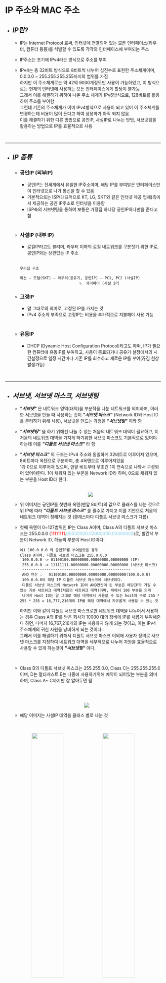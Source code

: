 # IP 주소와 MAC 주소

- ## **_IP란?_**

  - IP는 Internet Protocol 로써, 인터넷에 연결되어 있는 모든 인터페이스(라우터, 컴퓨터 등등)를 식별할 수 있도록 각각의 인터페이스에 부여되는 주소
  - IP주소는 초기에 IPv4라는 방식으로 주소를 부여
  - IPv4는 총 32비트 방식으로 8비트씩 나누어 십진수로 표현한 주소체계이며, 0.0.0.0 ~ 255.255.255.255까지의 범위를 가짐  
  하지만 이 주소체계로는 약 42억 9000개정도만 사용이 가능하였고, 이 방식으로는 현재의 인터넷에 사용하는 모든 인터페이스에게 할당이 불가능  
  그래서 이를 해결하기 위하여 나온 주소 체계가 IPv6방식으로, 128비트를 활용하여 주소를 부여함  
  그런데 기존의 주소체계가 이미 IPv4방식으로 사용이 되고 있어 이 주소체계를 변경하는데 비용이 많이 든다고 하여 상용화가 아직 되지 않음  
  이를 해결하기 위한 다른 방법으로 공인IP, 사설IP로 나누는 방법, 서브넷팅을 활용하는 방법으로 IP를 효율적으로 사용

    </br>

---

- ## **_IP 종류_**

  - ### 공인IP (외부IP)

    - 공인IP는 전세계에서 유일한 IP주소이며, 해당 IP를 부여받은 인터페이스만이 인터넷으로 나가 통신을 할 수 있음
    - 기본적으로는 ISP(대표적으로 KT, LG, SKT와 같은 인터넷 제공 업체)측에서 제공하는 공인 IP주소로 인터넷을 이용함
    - ISP측의 서브넷팅을 통하여 보통은 가정집 하나당 공인IP하나만을 준다고 함  
      </br>

  - ### 사설IP (내부 IP)

    - 로컬IP라고도 불리며, 라우터 이하의 로컬 네트워크를 구분짓기 위한 IP로, 공인IP와는 상관없는 IP 주소

    </br>

    ```
    우리집 구조

    회선 ⇀ 모뎀(SKT) ⇀ 라우터(공유기, 공인IP) ⇀ PC1, PC2 (사설IP)
                               ↳  와이파이 (사설 IP)
    ```

  - ### 고정IP

    - 말 그대로의 의미로, 고정된 IP를 가지는 것
    - IPv4 주소의 부족으로 고정IP는 비용을 추가적으로 지불해야 사용 가능

    </br>

  - ### 유동IP

    - DHCP (Dynamic Host Configuration Protocol)라고도 하며, IP가 필요한 컴퓨터에 유동IP를 부여하고, 사용이 종료되거나 공유기 설정에서의 시간설정으로 일정 시간마다 기존 IP를 회수하고 새로운 IP를 부여(끊김 현상 발생가능)

      </br>

---

- ## **_서브넷, 서브넷 마스크, 서브넷팅_**

  - **_"서브넷"_** 은 네트워크 영역(대역)을 부분적을 나눈 네트워크를 의미하며, 이러한 서브넷을 만들 때 사용하는 것이 **_"서브넷 마스크"_** (Network ID와 Host ID를 분리하기 위해 사용), 서브넷을 만드는 과정을 **_"서브넷팅"_** 이라 함

  - **_"서브넷팅"_** 을 하기 위해선 나눌 수 있는 처음의 네트워크 대역이 필요하고, 이 처음의 네트워크 대역을 가지게 하기위한 서브넷 마스크도 기본적으로 있어야하는데 이를 **_"디폴트 서브넷 마스크"_** 라 함

  - **_"서브넷 마스크"_** 의 구조는 IPv4 주소와 동일하게 32비트로 이루어져 있으며, 8비트마다 옥텐으로 구분하여, 총 4옥텐으로 이루어져있음  
    1과 0으로 이루어져 있으며, 맨앞 비트부터 무조건 1이 연속으로 나와서 구성되어 있어야한다.
    1이 채워져 있는 부분을 Network ID라 하며, 0으로 채워져 있는 부분을 Host ID라 한다.  
    </br>

      <p align ="center"><img src="https://user-images.githubusercontent.com/62879192/184642189-fc1e2663-3252-4ac7-8e35-81d40c3eeed1.png"></p>

  - 위 이미지는 공인IP를 첫번째 옥텐(맨앞 8비트)의 값으로 클래스를 나눈 것으로 위 IP에 따라 **_"디폴트 서브넷 마스크"_** 를 필수로 가지고 이를 기반으로 처음의 네트워크 대역이 정해지는 것 (클래스마다 디폴트 서브넷 마스크가 다름)

  - 첫째 옥텐이 0~127범위인 IP는 Class A이며, Class A의 디폴트 서브넷 마스크는 255.0.0.0 (<span style="color:red">11111111</span>.<span style ="color : skyblue">00000000.00000000.00000000</span>)로, 빨간색 부분이 Network ID, 하늘색 부분이 Host ID이다.

    ```
    예) 100.0.0.0 의 공인IP를 부여받았을 경우
    Class A이며, 디폴트 서브넷 마스크는 255.0.0.0
     100.0.0.0 -> 01100100.00000000.00000000.00000000 (IP)
     255.0.0.0 -> 11111111.00000000.00000000.00000000 (서브넷 마스크)
     -------------------------------------------------
     AND 연산 :   01100100.00000000.00000000.00000000(100.0.0.0)
     100.0.0.0이 해당 IP 디폴트 서브넷 마스크에 서브넷이다.
     디폴트 서브넷 마스크의 Network ID와 AND연산이 된 부분은 해당IP가 가질 수 있는 기본 네트워크 대역(처음의 네트워크 대역)이며, 위에서 100 부분을 의미
     나머지 Host ID는 말 그대로 해당 대역에서 사용할 수 있는 host의 수로 255 * 255 * 255 = 16,777,216개의 IP를 해당 대역에서 자유롭게 사용할 수 있는 것
    ```

    하지만 이와 같이 디폴트 서브넷 마스크로만 네트워크 대역을 나누어서 사용하는 경우 Class A의 IP를 받은 회사가 10000 대의 장비에 IP를 새롭게 부여해준다 하면, 나머지 16,767,216개의 IP는 사용하지 않게 되는 것이고, 이는 IPv4 주소체계의 귀한 자원을 낭비하게 되는 것이다.  
    그래서 이를 해결하기 위해서 디폴트 서브넷 마스크 이외에 사용자 정의로 서브넷 마스크를 지정하여 네트워크 대역을 세부적으로 나누어 자원을 효율적으로 사용할 수 있게 하는것이 **_"서브넷팅"_** 이다.

    </br>

  - Class B의 디폴트 서브넷 마스크는 255.255.0.0, Class C는 255.255.255.0이며, D는 멀티캐스트 E는 나중에 사용하기위해 예약이 되어있는 부분을 의미하며, Class A~ C까지만 잘 알아두면 됨

  </br>
  </br>

    <p align ="center"><img src="https://user-images.githubusercontent.com/62879192/185390344-271081b1-ee02-4d5c-a8e9-6cda495dbc07.png"></p>

  - 해당 이미지는 사설IP 대역을 클래스 별로 나눈 것

  </br>
  </br>

<p align = "center">
<img src="https://user-images.githubusercontent.com/62879192/185392651-eb4567f6-643a-4411-9dc9-e528486f9907.png" width = 45%>
<img src="https://user-images.githubusercontent.com/62879192/185392782-df3ebfe2-7e42-430c-a726-17ff349b38d8.png" width = 45%>
</p>

- 왼쪽은 내 컴퓨터의 사설IP주소, 오른쪽은 내 노트북의 사설IP 주소이다.
- 192.168로 시작하는 사설IP이며, 서브넷 마스크는 C클래스, 왼쪽 네트워크 대역대는 192.168.55.XXX 오른쪽의 경우는 192.168.45.XXX 대역대를 지님

 </br>

---

- ## **_예제로 서브넷팅 총정리_**

  IP 213.215.21.5 이며, 사용자가 정의한 서브넷 마스크는 255.255.255.240 일때

  11010101.11010111.00010101.00000101  
  <span style= "color : red">11111111.11111111.11111111</span>.<span style = "color : skyblue">1111</span><span style ="color : #81c147">0000</span>

  첫번째 옥텐이 213 -> Class C이며, 디폴트 서브넷 마스크는 255.255.255.0  
  빨간색 부분 -> 해당 IP가 가질 수 있는 기본 네트워크 대역(213.215.21.0 ~ 213.215.21.255 대역)  
  하늘색 부분 -> 사용자 서브넷 마스크로 지정한 네트워크 대역  
  연두색 부분 -> 호스트 영역  
  빨간색 부분의 AND연산을 통해 213.215.21.0 이 서브넷 네트워크 (해당 IP의 기본 네트워크 대역)가 되며, 하늘색 부분(240 값)이 사용자가 서브넷팅을 통해 서브넷을 세부적으로 나누기 위해 정의한 값이 되고,
  하나의 서브넷에 Host 수는 연두색 부분 즉 2^4 으로 16개가 된다.

  정리하면 기본 서브넷 마스크에 의하여 256개(213.215.21.0 ~ 213.215.21.255)의 호스트를 가질 수 있던 IP를 사용자 정의한 서브넷 마스크로 세부적으로 서브넷을 나누었고, 256-240 즉 16개의 호스트로 서브넷을 세부적으로 나눈 것
  그럼 서브넷의 수 또한 256(기존 호스트 수) % 16(세부적으로 나눈 서브넷의 호스트 수) -> 16(서브넷 수)

  하나의 서브넷에 16개의 Host가 할당이 가능하게 되었지만, 정확히는 네트워크 주소라는 하나의 서브넷의 네트워크 대역 IP는 첫번째 IP를 부여받고, 브로드캐스트 주소라는 주소가 맨 끝 IP를 부여받기 때문에 하나의 서브넷으로 사용할 수 있는 Host의 수는 14개이다. (gateway까지 가져갈 경우에는 13개)

  **_"브로드캐스트주소"_** 란 장비가 자신을 알리기 위해선 "브로드캐스트" 라는 행위를 하게 되는데 이 주소는 호스트 대역이 모두 1로 채워지는 것 (서브넷의 제일 끝 IP)

  마지막으로, 이렇게 나눈 서브넷들은 결국 각각 **_"네트워크 대역"_** 이기 때문에 서로 다른 네트워크라는 의미이다.
  그래서 3계층 장비(라우터, L3 스위치)로만 통신이 이루어질 수 있다. (VLAN 기술을 통해 L2 스위치에서도 IP대역을 논리적으로 나눌 수 있다(?))

</br>

---

- ## **_MAC 주소_**

  - 데이터링크 계층(2계층)에서 통신을 위해 사용되는 **_"고유 식별자(물리적 주소)"_**

  - IP 주소는 공인IP끼리 고유한 값이고, 사설대역으로 들어와서 사설IP를 사용할 경우에는 해당 네트워크 대역에서만 고유한 값이다. 그래서 가정마다 사설IP를 쓰는 곳에는 나와 같은 사설IP가 존재할 수 밖에 없는 것이어서, IP가 하나의 값만 가진다라고 정의하기에는 말이 맞지가 않음  
    하지만, MAC 주소는 컴퓨터, 노트북, 스마트폰과 같은 장비에 고유한 값으로 전세계에서 유일한 주소 값이다.

  - 예시로, 대학교에 나와 같은 **_"이름"_** 은 존재할 수 있지만 나와 같은 **_"학번"_** 은 존재할 수 없는 것으로 비유할 수 있다.

</br>

---

- ## **_IP와 MAC 둘 다 필요한가_**

  - MAC 주소만을 가지고 통신을 한다면  
    ->인터넷에서 목적지 ip까지 가기 위해서 네트워크 대역대를 통해 여러 라우터를 최적의 경로로 돌아다니는 라우팅과정을 거쳐서 목적지 ip의 라우터로 보통 접근하게 되는데
    이러한 논리적인 ip주소가 아닌 mac주소만을 가지고 통신이 이루어질려면 모든 라우터에는 모든 컴퓨터의 mac주소가 있어야 하며, 랜카드가 변경되는 경우에는 새롭게
    mac주소가 부여되기 때문에 현실적으로 불가능하다.

  - IP주소만을 가지고 통신을 한다면 (참고 : https://kldp.org/node/122290)  
    -> 결국 라우터까지는 공인IP (unique 한 ip주소)를 가지고 라우터까지 찾아가게 될 것이며, 거기서 내부망(사설 ip) 또한 결국 unique한 값으로 부여되기 때문에 mac주소가
    아닌 ip주소로만 통신이 가능하지 않을까? 에 대한 답은 기술적으로 mac주소가 아닌 ip주소만을 가지고 통신이 되게 구현을 할 수도 있을 것이며,이 외에 다른 방식으로도
    할 수 있겠지만 2계층 장비끼리는 MAC주소로 통신을 하자는 생각으로 만들어왔고, 만들고 있으며, 그걸 지금까지 전세계적으로 사용을하고 있기 때문.
    CPU 안에 꼭 레지스터가 들어가 있어야 하냐는 질문과 비슷
    기술적으로 분리할 수 있을터이지만 CPU안에 레지스터가 들어가 있는 것도 이전에 그렇게 만들어 왔고, 사용해 왔으며 값 또한 그렇게 받아왔다.

    **_추가 )_** ARP를 이해하면 MAC주소가 어떻게 왜 쓰이는지 자세히 알 수 있음

    </br>

---

# **_참고_**

- https://study-recording.tistory.com/7 [IP란 무엇인가]
- http://www.codns.com/b/B05-104 [공인IP/사설IP 클래스]
- https://onestone-note.tistory.com/8?category=503095 [IP 종류]
- https://m.blog.naver.com/PostView.naver?isHttpsRedirect=true&blogId=hai0416&logNo=221565017478 [서브넷마스크와 서브넷팅]
- https://limkydev.tistory.com/166?category=954021 [서브넷마스크와 서브넷팅 2]
- https://wogh8732.tistory.com/30 [서브넷마스크]
- https://run-it.tistory.com/13?category=663597 [MAC 주소란?]
